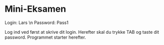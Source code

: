 # Mini-Eksamen
Login: Lars \n
Password: Pass1

Log ind ved først at skrive dit login. Herefter skal du trykke TAB og taste dit password. 
Programmet starter herefter.
